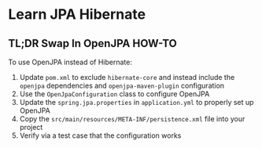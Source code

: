 Learn JPA Hibernate
===================

## TL;DR Swap In OpenJPA HOW-TO

To use OpenJPA instead of Hibernate:

1. Update `pom.xml` to exclude `hibernate-core` and instead include the `openjpa` 
   dependencies and `openjpa-maven-plugin` configuration
2. Use the `OpenJpaConfiguration` class to configure OpenJPA
3. Update the `spring.jpa.properties` in `application.yml` to properly set up OpenJPA
4. Copy the `src/main/resources/META-INF/persistence.xml` file into your project
5. Verify via a test case that the configuration works

